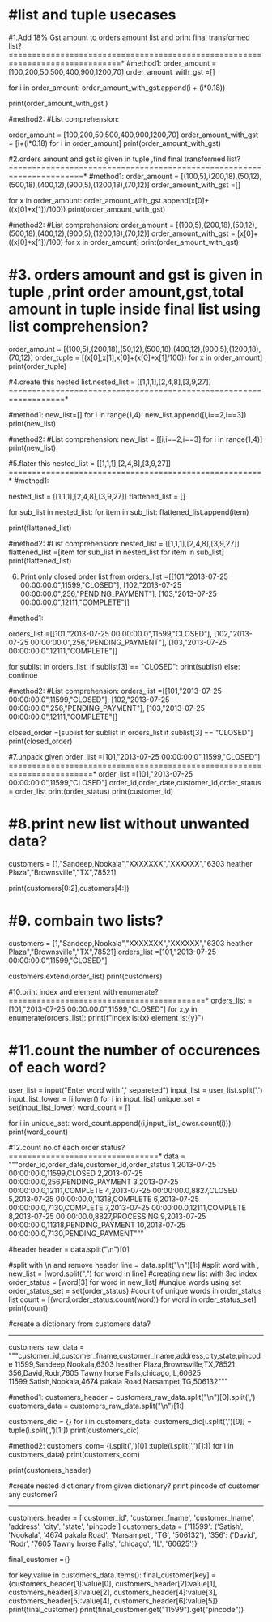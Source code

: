 #list and tuple usecases
========================

#1.Add 18% Gst amount to orders amount list and print final transformed list?
==============================================================================*
#method1:
order_amount = [100,200,50,500,400,900,1200,70]
order_amount_with_gst =[]

for i in order_amount:
    order_amount_with_gst.append(i + (i*0.18))

print(order_amount_with_gst )


#method2:
#List comprehension:

order_amount = [100,200,50,500,400,900,1200,70]
order_amount_with_gst = [i+(i*0.18) for i in order_amount]
print(order_amount_with_gst)


#2.orders amount and gst is given in tuple ,find final transformed list?
======================================================================*
#method1:
order_amount = [(100,5),(200,18),(50,12),(500,18),(400,12),(900,5),(1200,18),(70,12)]
order_amount_with_gst =[]

for x in order_amount:
    order_amount_with_gst.append(x[0]+((x[0]*x[1])/100))
print(order_amount_with_gst)


#method2:
#List comprehension:
order_amount = [(100,5),(200,18),(50,12),(500,18),(400,12),(900,5),(1200,18),(70,12)]
order_amount_with_gst = [x[0]+((x[0]*x[1])/100) for x in order_amount]
print(order_amount_with_gst)


#3. orders amount and gst is given in tuple ,print order amount,gst,total amount in tuple inside final list using list comprehension?
======================================================================================================================
order_amount = [(100,5),(200,18),(50,12),(500,18),(400,12),(900,5),(1200,18),(70,12)]
order_tuple = [(x[0],x[1],x[0]+(x[0]*x[1]/100)) for x in order_amount]
print(order_tuple)


#4.create this nested list.nested_list = [[1,1,1],[2,4,8],[3,9,27]]
==================================================================*

#method1:
new_list=[]
for i in range(1,4):
    new_list.append([i,i==2,i==3])
print(new_list)

#method2:
#List comprehension:
new_list = [[i,i==2,i==3] for i in range(1,4)]
print(new_list)


#5.flater this nested_list = [[1,1,1],[2,4,8],[3,9,27]]
======================================================*
#method1:

nested_list = [[1,1,1],[2,4,8],[3,9,27]]
flattened_list = []

for sub_list in nested_list:
  for item in sub_list:
    flattened_list.append(item)

print(flattened_list)

#method2:
#List comprehension:
nested_list = [[1,1,1],[2,4,8],[3,9,27]]
flattened_list =[item for sub_list in nested_list for item in sub_list]
print(flattened_list)


6. Print only closed order list from orders_list =[[101,"2013-07-25 00:00:00.0",11599,"CLOSED"],
[102,"2013-07-25 00:00:00.0",256,"PENDING_PAYMENT"],
[103,"2013-07-25 00:00:00.0",12111,"COMPLETE"]]


#method1:

orders_list =[[101,"2013-07-25 00:00:00.0",11599,"CLOSED"],
[102,"2013-07-25 00:00:00.0",256,"PENDING_PAYMENT"],
[103,"2013-07-25 00:00:00.0",12111,"COMPLETE"]]

for sublist in orders_list:
        if sublist[3] == "CLOSED":
            print(sublist)
        else:
            continue


#method2:
#List comprehension:
orders_list =[[101,"2013-07-25 00:00:00.0",11599,"CLOSED"],
[102,"2013-07-25 00:00:00.0",256,"PENDING_PAYMENT"],
[103,"2013-07-25 00:00:00.0",12111,"COMPLETE"]]

closed_order =[sublist for sublist in orders_list if sublist[3] == "CLOSED"]
print(closed_order)



#7.unpack given order_list =[101,"2013-07-25 00:00:00.0",11599,"CLOSED"]
========================================================================*
order_list =[101,"2013-07-25 00:00:00.0",11599,"CLOSED"]
order_id,order_date,customer_id,order_status = order_list
print(order_status)
print(customer_id)


#8.print new list without unwanted data?
========================================
customers = [1,"Sandeep,Nookala","XXXXXXX","XXXXXX","6303 heather Plaza","Brownsville","TX",78521]

print(customers[0:2],customers[4:])



#9. combain two lists?
======================
customers = [1,"Sandeep,Nookala","XXXXXXX","XXXXXX","6303 heather Plaza","Brownsville","TX",78521]
orders_list =[101,"2013-07-25 00:00:00.0",11599,"CLOSED"]

customers.extend(order_list)
print(customers)


#10.print index and element with enumerate?
==========================================*
orders_list =[101,"2013-07-25 00:00:00.0",11599,"CLOSED"]
for x,y in enumerate(orders_list):
  print(f"index is:{x} element is:{y}")


#11.count the number of occurences of each word?
================================================
user_list = input("Enter word with ',' separeted")
input_list = user_list.split(',')
input_list_lower = [i.lower() for i in input_list]
unique_set = set(input_list_lower)
word_count = []

for i in unique_set:
  word_count.append((i,input_list_lower.count(i)))
print(word_count)


#12.count no.of each order status?
================================*
data = """order_id,order_date,customer_id,order_status
1,2013-07-25 00:00:00.0,11599,CLOSED
2,2013-07-25 00:00:00.0,256,PENDING_PAYMENT
3,2013-07-25 00:00:00.0,12111,COMPLETE
4,2013-07-25 00:00:00.0,8827,CLOSED
5,2013-07-25 00:00:00.0,11318,COMPLETE
6,2013-07-25 00:00:00.0,7130,COMPLETE
7,2013-07-25 00:00:00.0,12111,COMPLETE
8,2013-07-25 00:00:00.0,8827,PROCESSING
9,2013-07-25 00:00:00.0,11318,PENDING_PAYMENT
10,2013-07-25 00:00:00.0,7130,PENDING_PAYMENT"""

#header
header = data.split("\n")[0]

#split with \n and remove header
line = data.split("\n")[1:]
#split word with ,
new_list = [word.split(",") for word in line]
#creating new list with 3rd index
order_status = [word[3] for word in new_list]
#unqiue words using set
order_status_set = set(order_status)
#count of unique words in order_status list
count = [(word,order_status.count(word)) for word in order_status_set]
print(count)

#create a dictionary from customers data?
*******************************************

customers_raw_data = """customer_id,customer_fname,customer_lname,address,city,state,pincode
11599,Sandeep,Nookala,6303 heather Plaza,Brownsville,TX,78521
356,David,Rodr,7605 Tawny horse Falls,chicago,IL,60625
11599,Satish,Nookala,4674 pakala Road,Narsampet,TG,506132"""

#method1:
customers_header = customers_raw_data.split("\n")[0].split(',')
customers_data = customers_raw_data.split("\n")[1:]

customers_dic = {}
for i in customers_data:
    customers_dic[i.split(',')[0]] = tuple(i.split(',')[1:])
print(customers_dic)

#method2:
customers_com= {i.split(',')[0] :tuple(i.split(',')[1:]) for i in customers_data}
print(customers_com)

print(customers_header)


#create nested dictionary from given dictionary? print pincode of customer any customer?
*****************************************************************************************

customers_header = ['customer_id', 'customer_fname', 'customer_lname', 'address', 'city', 'state', 'pincode']
customers_data = {'11599': ('Satish', 'Nookala', '4674 pakala Road', 'Narsampet', 'TG', '506132'), '356': ('David', 'Rodr', '7605 Tawny horse Falls', 'chicago', 'IL', '60625')}

final_customer ={}

for key,value in customers_data.items():
  final_customer[key] = {customers_header[1]:value[0],
                     customers_header[2]:value[1],
                     customers_header[3]:value[2],
                     customers_header[4]:value[3],
                     customers_header[5]:value[4],
                     customers_header[6]:value[5]}
print(final_customer)
print(final_customer.get("11599").get("pincode"))




